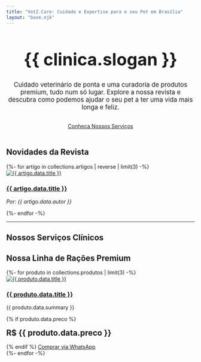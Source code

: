 ```yaml
---
title: "VetZ.Care: Cuidado e Expertise para o seu Pet em Brasília"
layout: "base.njk"
---
```

<div class="container">
  <div class="hero-section">
    <h1>{{ clinica.slogan }}</h1>
    <p>Cuidado veterinário de ponta e uma curadoria de produtos premium, tudo num só lugar. Explore a nossa revista e descubra como podemos ajudar o seu pet a ter uma vida mais longa e feliz.</p>
    <a href="/servicos/" class="cta-button">Conheça Nossos Serviços</a>
  </div>

  <h2 class="section-title">Novidades da Revista</h2>
  <div class="card-grid">
    {%- for artigo in collections.artigos | reverse | limit(3) -%}
      <div class="card">
        <a href="{{ artigo.url }}">
          <img src="{{ artigo.data.image }}" alt="{{ artigo.data.title }}" class="card-image">
        </a>
        <div class="card-content">
          <h3><a href="{{ artigo.url }}">{{ artigo.data.title }}</a></h3>
          <p><em>Por: {{ artigo.data.autor }}</em></p>
        </div>
      </div>
    {%- endfor -%}
  </div>

  <hr>

  <h2 class="section-title">Nossos Serviços Clínicos</h2>
  <h2 class="section-title">Nossa Linha de Rações Premium</h2>
  <div class="card-grid">
    {%- for produto in collections.produtos | limit(3) -%}
      <div class="card">
        <a href="{{ produto.url }}">
          <img src="{{ produto.data.image }}" alt="{{ produto.data.title }}" class="card-image">
        </a>
        <div class="card-content">
          <h3><a href="{{ produto.url }}">{{ produto.data.title }}</a></h3>
          <p>{{ produto.data.summary }}</p>
          {% if produto.data.preco %}
            <div class="card-price">R$ {{ produto.data.preco }}</div>
          {% endif %}
          <a href="https://wa.me/{{ clinica.whatsapp }}?text=Olá! Tenho interesse no produto: {{ produto.data.title }}" class="cta-button">Comprar via WhatsApp</a>
        </div>
      </div>
    {%- endfor -%}
  </div>
</div>

<style>
  .hero-section { text-align: center; margin: 3rem 0; }
  .hero-section h1 { font-size: 3.2em; }
  .hero-section p { font-size: 1.2em; max-width: 700px; margin: 1rem auto 2rem; }
  .card-price { font-size: 1.5em; font-weight: bold; color: var(--cor-verde-petroleo); margin: 1rem 0; }
</style>
